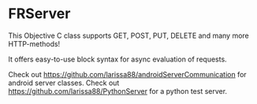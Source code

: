 FRServer
========

This Objective C class supports GET, POST, PUT, DELETE and many more HTTP-methods!

It offers easy-to-use block syntax for async evaluation of requests.

Check out https://github.com/larissa88/androidServerCommunication for android server classes.
Check out https://github.com/larissa88/PythonServer for a python test server.
